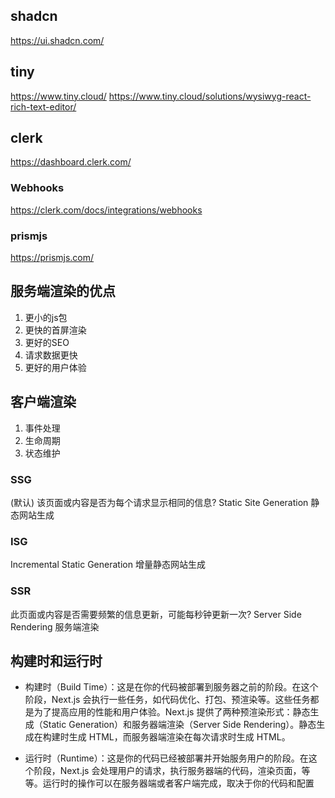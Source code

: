 ## shadcn

https://ui.shadcn.com/

## tiny

https://www.tiny.cloud/
https://www.tiny.cloud/solutions/wysiwyg-react-rich-text-editor/

## clerk

https://dashboard.clerk.com/

### Webhooks

https://clerk.com/docs/integrations/webhooks

### prismjs

https://prismjs.com/

## 服务端渲染的优点

1. 更小的js包
2. 更快的首屏渲染
3. 更好的SEO
4. 请求数据更快
5. 更好的用户体验

## 客户端渲染

1. 事件处理
2. 生命周期
3. 状态维护

### SSG

(默认)
该页面或内容是否为每个请求显示相同的信息?
Static Site Generation 静态网站生成

### ISG

Incremental Static Generation 增量静态网站生成

### SSR

此页面或内容是否需要频繁的信息更新，可能每秒钟更新一次?
Server Side Rendering 服务端渲染

## 构建时和运行时

- 构建时（Build Time）：这是在你的代码被部署到服务器之前的阶段。在这个阶段，Next.js 会执行一些任务，如代码优化、打包、预渲染等。这些任务都是为了提高应用的性能和用户体验。Next.js 提供了两种预渲染形式：静态生成（Static Generation）和服务器端渲染（Server Side Rendering）。静态生成在构建时生成 HTML，而服务器端渲染在每次请求时生成 HTML。

- 运行时（Runtime）：这是你的代码已经被部署并开始服务用户的阶段。在这个阶段，Next.js 会处理用户的请求，执行服务器端的代码，渲染页面，等等。运行时的操作可以在服务器端或者客户端完成，取决于你的代码和配置
